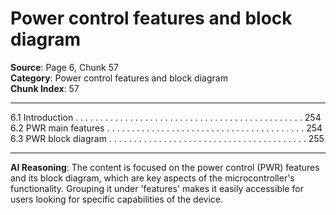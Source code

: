 # Power control features and block diagram

**Source**: Page 6, Chunk 57  
**Category**: Power control features and block diagram  
**Chunk Index**: 57

---

6.1 Introduction . . . . . . . . . . . . . . . . . . . . . . . . . . . . . . . . . . . . . . . . . . . . . . 254
6.2 PWR main features . . . . . . . . . . . . . . . . . . . . . . . . . . . . . . . . . . . . . . . . 254
6.3 PWR block diagram . . . . . . . . . . . . . . . . . . . . . . . . . . . . . . . . . . . . . . . . 255

---

**AI Reasoning**: The content is focused on the power control (PWR) features and its block diagram, which are key aspects of the microcontroller's functionality. Grouping it under 'features' makes it easily accessible for users looking for specific capabilities of the device.
